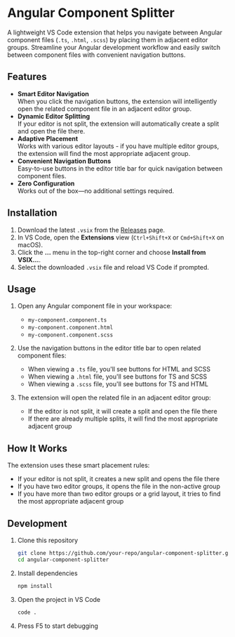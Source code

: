 # Angular Component Splitter

A lightweight VS Code extension that helps you navigate between Angular component files (`.ts`, `.html`, `.scss`) by placing them in adjacent editor groups. Streamline your Angular development workflow and easily switch between component files with convenient navigation buttons.

## Features

- **Smart Editor Navigation**  
  When you click the navigation buttons, the extension will intelligently open the related component file in an adjacent editor group.
- **Dynamic Editor Splitting**  
  If your editor is not split, the extension will automatically create a split and open the file there.
- **Adaptive Placement**  
  Works with various editor layouts - if you have multiple editor groups, the extension will find the most appropriate adjacent group.
- **Convenient Navigation Buttons**  
  Easy-to-use buttons in the editor title bar for quick navigation between component files.
- **Zero Configuration**  
  Works out of the box—no additional settings required.

## Installation

1. Download the latest `.vsix` from the [Releases](https://github.com/your-repo/angular-component-splitter/releases) page.
2. In VS Code, open the **Extensions** view (`Ctrl+Shift+X` or `Cmd+Shift+X` on macOS).
3. Click the **…** menu in the top-right corner and choose **Install from VSIX…**.
4. Select the downloaded `.vsix` file and reload VS Code if prompted.

## Usage

1. Open any Angular component file in your workspace:
   - `my-component.component.ts`
   - `my-component.component.html`
   - `my-component.component.scss`
2. Use the navigation buttons in the editor title bar to open related component files:
   - When viewing a `.ts` file, you'll see buttons for HTML and SCSS
   - When viewing a `.html` file, you'll see buttons for TS and SCSS
   - When viewing a `.scss` file, you'll see buttons for TS and HTML

3. The extension will open the related file in an adjacent editor group:
   - If the editor is not split, it will create a split and open the file there
   - If there are already multiple splits, it will find the most appropriate adjacent group

## How It Works

The extension uses these smart placement rules:
- If your editor is not split, it creates a new split and opens the file there
- If you have two editor groups, it opens the file in the non-active group
- If you have more than two editor groups or a grid layout, it tries to find the most appropriate adjacent group

## Development

1. Clone this repository
   ```bash
   git clone https://github.com/your-repo/angular-component-splitter.git
   cd angular-component-splitter
   ```
2. Install dependencies
   ```bash
   npm install
   ```
3. Open the project in VS Code
   ```bash
   code .
   ```
4. Press F5 to start debugging


